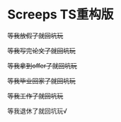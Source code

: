 # Screeps TS重构版

~~等我放假了就回坑玩~~

~~等我写完论文了就回坑玩~~

~~等我拿到offer了就回坑玩~~

~~等我毕业回家了就回坑玩~~

~~等我工作了就回坑玩~~

等我退休了就回坑玩√

